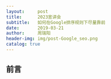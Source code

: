 ```yaml
---
layout:     post
title:      2023宣讲会
subtitle:   如何在Google排序规则下尽量靠前
date:       2019-03-21
author:     周瑞阳
header-img: img/post-Google_seo.png
catalog: true
---
```


## 前言
